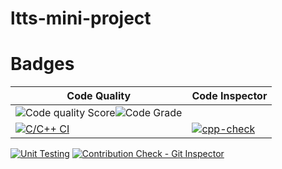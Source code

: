 # ltts-mini-project
# Badges
|Code Quality|Code Inspector|
|------------|--------------|
|![Code quality Score](https://www.code-inspector.com/project/24683/score/svg)![Code Grade](https://www.code-inspector.com/project/24683/status/svg)|
|[![C/C++ CI](https://github.com/BYSANIRAKESH/ltts-mini-project/actions/workflows/cppbuild.yml/badge.svg)](https://github.com/BYSANIRAKESH/ltts-mini-project/actions/workflows/cppbuild.yml)|[![cpp-check](https://github.com/BYSANIRAKESH/ltts-mini-project/actions/workflows/cppcheck.yml/badge.svg)](https://github.com/BYSANIRAKESH/ltts-mini-project/actions/workflows/cppcheck.yml)
[![Unit Testing](https://github.com/BYSANIRAKESH/ltts-mini-project/actions/workflows/Unit%20Test.yml/badge.svg)](https://github.com/BYSANIRAKESH/ltts-mini-project/actions/workflows/Unit%20Test.yml)
[![Contribution Check - Git Inspector](https://github.com/BYSANIRAKESH/ltts-mini-project/actions/workflows/git%20inspector.yml/badge.svg)](https://github.com/BYSANIRAKESH/ltts-mini-project/actions/workflows/git%20inspector.yml)
